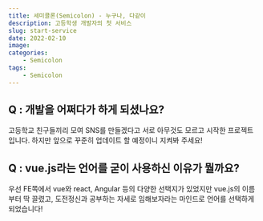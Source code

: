 ```yaml
---
title: 세미콜론(Semicolon) - 누구나, 다같이
description: 고등학생 개발자의 첫 서비스
slug: start-service
date: 2022-02-10
image: 
categories:
    - Semicolon
tags:
    - Semicolon
---
```


## Q : 개발을 어쩌다가 하게 되셨나요?

고등학교 친구들끼리 모여 SNS를 만들겠다고
서로 아무것도 모르고 시작한 프로젝트 입니다.
하지만 앞으로 꾸준히 업데이트 할 예정이니 지켜봐 주세요!

## Q : vue.js라는 언어를 굳이 사용하신 이유가 뭘까요?
우선 FE쪽에서 vue와 react, Angular 등의 다양한 선택지가 있었지만
vue.js의 이름부터 딱 끌렸고, 도전정신과 공부하는 자세로 임해보자라는 마인드로 언어를 선택하게 되었습니다!


    
